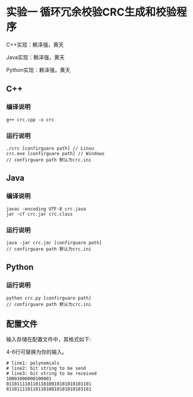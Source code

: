 # 实验一 循环冗余校验CRC生成和校验程序

C++实现：赖泽强，黄天

Java实现：赖泽强，黄天

Python实现：赖泽强，黄天

## C++

### 编译说明

```shell
g++ crc.cpp -o crc
```

### 运行说明

```shell
./crc [confirguare path] // Linxu
crc.exe [confirguare path] // Windows
// confirguare path 默认为crc.ini
```

## Java

### 编译说明

```shell
javac -encoding UTF-8 crc.java
jar -cf crc.jar crc.class 
```

### 运行说明

```
java -jar crc.jar [confirguare path]
// confirguare path 默认为crc.ini
```

## Python

### 运行说明

```
python crc.py [confirguare path]
// confirguare path 默认为crc.ini
```

## 配置文件

输入存储在配置文件中，其格式如下:

4-6行可替换为你的输入。

```
# line1: polynomials
# line2: bit string to be send
# line3: bit string to be received
10001000000100001
01101111011011010010101010101101
01101111011011010010101010101101
```
